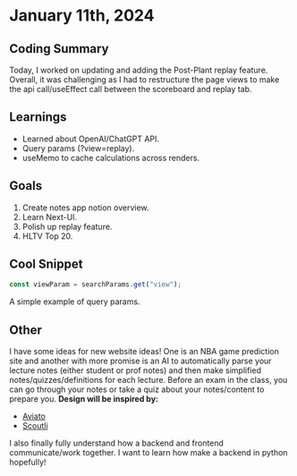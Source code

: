 # January 11th, 2024

## Coding Summary

Today, I worked on updating and adding the Post-Plant replay feature. Overall, it was challenging as I had to restructure the page views to make the api call/useEffect call between the scoreboard and replay tab.

## Learnings

- Learned about OpenAI/ChatGPT API.
- Query params (?view=replay).
- useMemo to cache calculations across renders.

## Goals

1. Create notes app notion overview.
2. Learn Next-UI.
3. Polish up replay feature.
4. HLTV Top 20.

## Cool Snippet

```javascript
const viewParam = searchParams.get("view");
```

A simple example of query params.

## Other

I have some ideas for new website ideas! One is an NBA game prediction site and another with more promise is an AI to automatically parse your lecture notes (either student or prof notes) and then make simplified notes/quizzes/definitions for each lecture. Before an exam in the class, you can go through your notes or take a quiz about your notes/content to prepare you.
**Design will be inspired by:**

- [Aviato](https://www.aviato.co/)
- [Scoutli](https://www.scoutli.co/)

I also finally fully understand how a backend and frontend communicate/work together. I want to learn how make a backend in python hopefully!
